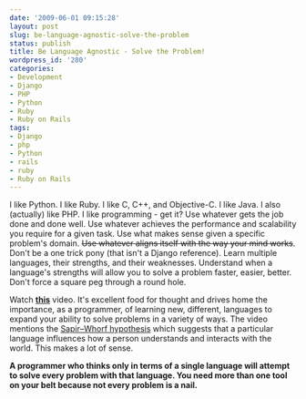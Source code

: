 ```yaml
---
date: '2009-06-01 09:15:28'
layout: post
slug: be-language-agnostic-solve-the-problem
status: publish
title: Be Language Agnostic - Solve the Problem!
wordpress_id: '280'
categories:
- Development
- Django
- PHP
- Python
- Ruby
- Ruby on Rails
tags:
- Django
- php
- Python
- rails
- ruby
- Ruby on Rails
---
```


I like Python.  I like Ruby.  I like C, C++, and Objective-C.  I like Java.  I also (actually) like PHP.  I like programming - get it?  Use whatever gets the job done and done well.  Use whatever achieves the performance and scalability you require for a given task.  Use what makes sense given a specific problem's domain.  <del>Use whatever aligns itself with the way your mind works</del>.  Don't be a one trick pony (that isn't a Django reference).  Learn multiple languages, their strengths, and their weaknesses.  Understand when a language's strengths will allow you to solve a problem faster, easier, better.  Don't force a square peg through a round hole.

Watch **[this](http://www.itworld.com/video?bcpid=1578108607&bclid=1588003312&bctid=23220283001)** video.  It's excellent food for thought and drives home the importance, as a programmer, of learning new, different, languages to expand your ability to solve problems in a variety of ways.  The video mentions the [Sapir–Whorf hypothesis](http://en.wikipedia.org/wiki/Sapir%E2%80%93Whorf_hypothesis) which suggests that a particular language influences how a person understands and interacts with the world.  This makes a lot of sense.

**A programmer who thinks only in terms of a single language will attempt to solve every problem with that language.  You need more than one tool on your belt because not every problem is a nail.**
